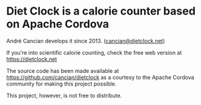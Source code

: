 ﻿Diet Clock is a calorie counter based on Apache Cordova
=======================================================

André Cancian develops it since 2013. (cancian@dietclock.net)

If you’re into scientific calorie counting, check the free web version at https://dietclock.net

The source code has been made available at https://github.com/cancian/dietclock as a courtesy to the Apache Cordova community for making this project possible.

This project, however, is not free to distribute.
